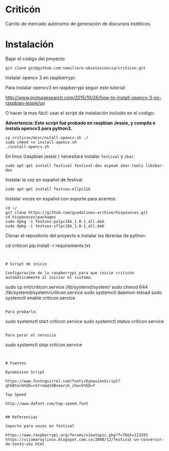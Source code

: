 # Criticón

Carrito de mercado autónomo de generación de discursos estéticos.


# Instalación

Bajar el código del proyecto

```
git clone git@github.com:semillero-obsolescencia/criticon.git
```

Instalar opencv 3 en raspberrypi:

Para instalar opencv3 en raspberrypi seguir este tutorial:

http://www.pyimagesearch.com/2015/10/26/how-to-install-opencv-3-on-raspbian-jessie/un

O hacer la mas fácil: usar el script de instalación incluído en el codigo:

**Advertencia: Este script fué probado en raspbian Jessie, y compila e instala opencv3 para python3.**

```
cp criticon/misc/nstall-opencv.sh ./
sudo chmod +x install-opencv.sh
./install-opencv.sh
```

En linux (raspbian jessie ) necesitará instalar `festival` y `zbar`:

```
sudo apt-get install festival festival-dev espeak zbar-tools libzbar-dev
```

Instalar la voz en español de festival

```sudo apt-get install festvox-ellpc11k```


Instalar voces en español con soporte para acentos:

```
cd ~/
git clone https://github.com/guadalinex-archive/hispavoces.git
cd hispavoces/packages
sudo dpkg -i festvox-palpc16k_1.0-1_all.deb
sudo dpkg -i festvox-sflpc16k_1.0-1_all.deb
```

Clonar el repositorio del proyecto e instalar las librerías de python:


cd criticon
pip install -r requirements.txt
```


# Script de inicio

Configuración de la raspberrypi para que inicie criticón automáticamente al iniciar el sistema.
```
sudo cp init/criticon.service /lib/systemd/system/
sudo chmod 644 /lib/systemd/system/criticon.service
sudo systemctl daemon-reload
sudo systemctl enable criticon.service
```

Para probarlo:

```
sudo systemctl start criticon.service
sudo systemctl status criticon.service
```

Para parar el servicio

```
sudo systemctl stop criticon.service
```


# Fuentes

Dynamixion Script

https://www.fontsquirrel.com/fonts/DymaxionScript?q%5Bterm%5D=retro&q%5Bsearch_check%5D=Y

Top Speed

http://www.dafont.com/top-speed.font


## Referencias

Soporte para voces en festival

https://www.raspberrypi.org/forums/viewtopic.php?f=76&t=123283
https://vijamaroylinux.blogspot.com.co/2008/12/festival-un-conversor-de-texto-voz.html
